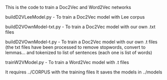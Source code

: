 This is the code to train a Doc2Vec and Word2Vec networks

buildD2VLeeModel.py - To train a Doc2Vec model with Lee corpus

buildD2VOwnModel-txt.py - To train a Doc2Vec model with our own .txt files

buildD2VOwnModel-t.py - To train a Doc2Vec model with our own .t files (the txt files have been processed to remove stopwords, convert to lemmas... and tokenized to list of sentences (each one is list of words)

trainW2VModel.py - To train a Word2Vec model with .t files

It requires ../CORPUS with the training files
It saves the models in ../models
